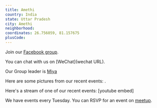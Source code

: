 ```yaml
---
title: Amethi
country: India
state: Uttar Pradesh
city: Amethi
neighborhood: 
coordinates: 26.756059, 81.157675
plusCode:
---
```

Join our [Facebook group](https://www.facebook.com/groups/code.camp.amethi).

You can chat with us on [WeChat](wechat URL).

Our Group leader is [Miya](freecodecamp.org/miya)

Here are some pictures from our recent events:
![]().

Here's a stream of one of our recent events:
[youtube embed]

We have events every Tuesday. You can RSVP for an event on [meetup](meetupurl).
